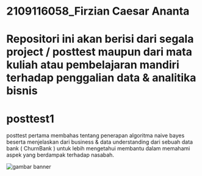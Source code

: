 # 2109116058_Firzian Caesar Ananta
# Repositori ini akan berisi dari segala project / posttest maupun dari mata kuliah atau pembelajaran mandiri terhadap penggalian data & analitika bisnis
# posttest1
posttest pertama membahas tentang penerapan algoritma naive bayes beserta menjelaskan dari business & data understanding dari sebuah data bank ( ChurnBank ) untuk lebih mengetahui membantu dalam memahami aspek yang berdampak terhadap nasabah.

<img src="../Art-Gallery-Site-Test2/img/about/banner.png?raw=true" alt="gambar banner">
